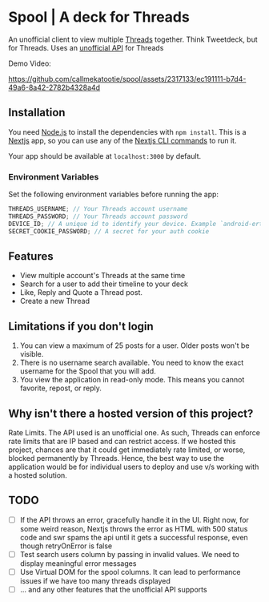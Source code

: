 # Spool | A deck for Threads

An unofficial client to view multiple [Threads](https://www.threads.net/) together. Think Tweetdeck, but for Threads. Uses an [unofficial API](https://github.com/junhoyeo/threads-api) for Threads

Demo Video:

https://github.com/callmekatootie/spool/assets/2317133/ec191111-b7d4-49a6-8a42-2782b4328a4d

## Installation

You need [Node.js](https://nodejs.org/en) to install the dependencies with `npm install`.
This is a [Nextjs](https://nextjs.org/) app, so you can use any of the [Nextjs CLI commands](https://nextjs.org/docs/app/api-reference/next-cli) to run it.

Your app should be available at `localhost:3000` by default.

### Environment Variables

Set the following environment variables before running the app:

```js
THREADS_USERNAME; // Your Threads account username
THREADS_PASSWORD; // Your Threads account password
DEVICE_ID; // A unique id to identify your device. Example `android-ertquuil3x57000`. Needed to use the API
SECRET_COOKIE_PASSWORD; // A secret for your auth cookie
```

## Features

- View multiple account's Threads at the same time
- Search for a user to add their timeline to your deck
- Like, Reply and Quote a Thread post.
- Create a new Thread

## Limitations if you don't login

1. You can view a maximum of 25 posts for a user. Older posts won't be visible.
2. There is no username search available. You need to know the exact username for the Spool that you will add.
3. You view the application in read-only mode. This means you cannot favorite, repost, or reply.

## Why isn't there a hosted version of this project?

Rate Limits. The API used is an unofficial one. As such, Threads can enforce rate limits that are IP based and can restrict access. If we hosted this project, chances are that it could get immediately rate limited, or worse, blocked permanently by Threads. Hence, the best way to use the application would be for individual users to deploy and use v/s working with a hosted solution.

## TODO

- [ ] If the API throws an error, gracefully handle it in the UI. Right now, for some weird reason, Nextjs throws the error as HTML with 500 status code and swr spams the api until it gets a successful response, even though retryOnError is false
- [ ] Test search users column by passing in invalid values. We need to display meaningful error messages
- [ ] Use Virtual DOM for the spool columns. It can lead to performance issues if we have too many threads displayed
- [ ] ... and any other features that the unofficial API supports
